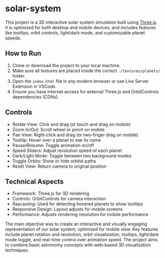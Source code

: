 # solar-system

This project is a 3D interactive solar system simulation built using [Three.js](https://threejs.org/). It is optimized for both desktop and mobile devices, and includes features like tooltips, orbit controls, light/dark mode, and customizable planet speeds.

## How to Run

1. Clone or download the project to your local machine.
2. Make sure all textures are placed inside the correct `./textures/planets/` folder.
3. Open the `index.html` file in any modern browser or use Live Server Extension in VSCode.
4. Ensure you have internet access for external Three.js and OrbitControls dependencies (CDNs).

## Controls

* Rotate View: Click and drag (or touch and drag on mobile)
* Zoom In/Out: Scroll wheel or pinch on mobile
* Pan View: Right-click and drag (or two-finger drag on mobile)
* Tooltip: Hover over a planet to see its name
* Pause/Resume: Toggle animation on/off
* Speed Sliders: Adjust revolution speed of each planet
* Dark/Light Mode: Toggle between two background modes
* Toggle Orbits: Show or hide orbital paths
* Reset View: Return camera to original position

## Technical Aspects

* Framework: Three.js for 3D rendering
* Controls: OrbitControls for camera interaction
* Raycasting: Used for detecting hovered planets to show tooltips
* Responsive Design: Layout adjusts for mobile screens
* Performance: Adjusts rendering resolution for mobile performance

The main objective was to create an interactive and visually engaging representation of our solar system, optimized for mobile view. Key features include planet rotation and revolution, orbit visualization, tooltips, light/dark mode toggle, and real-time control over animation speed. The project aims to combine basic astronomy concepts with web-based 3D visualization techniques.